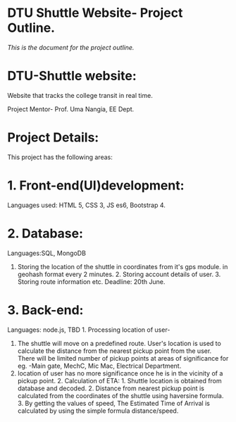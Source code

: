 # DTU Shuttle Website- Project Outline.

  *This is the document for the project outline.*

# DTU-Shuttle website:
Website that tracks the college transit in real time.

Project Mentor-
Prof. Uma Nangia, EE Dept.


# Project Details:
This project has the following areas:
# 1.	Front-end(UI)development:				
Languages used: HTML 5, CSS 3, JS es6, Bootstrap 4.

# 2. Database:							
Languages:SQL, MongoDB
1. Storing the location of the shuttle in coordinates from it's gps module. in geohash format every 2 minutes. 
	2. Storing account details of user.
	3. Storing route information etc. 
Deadline: 20th June.
# 3. Back-end:							
Languages: node.js, TBD 
	1. Processing location of user-
1. The shuttle will move on a predefined route. User's location is used to calculate the distance from the nearest pickup point from the user. There will be limited number of pickup points at areas of significance for eg. -Main gate, MechC, Mic Mac, Electrical Department.
2. location of user has no more significance once he is in the vicinity of a pickup point.
	2. Calculation of ETA:
		1. Shuttle location is obtained from database and decoded.
		2. Distance from nearest pickup point is calculated from the coordinates of the shuttle using haversine formula.
		3. By getting the values of speed, The Estimated Time of Arrival is calculated by using the simple formula distance/speed.

  	
